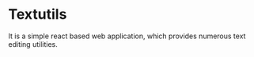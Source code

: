 # Textutils
It is a simple react based web application, which provides numerous text editing utilities.
